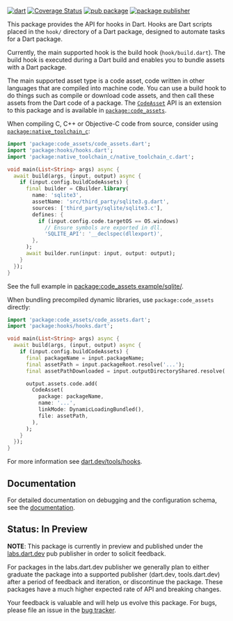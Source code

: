 [![dart](https://github.com/dart-lang/native/actions/workflows/native.yaml/badge.svg)](https://github.com/dart-lang/native/actions/workflows/native.yaml)
[![Coverage Status](https://coveralls.io/repos/github/dart-lang/native/badge.svg?branch=main)](https://coveralls.io/github/dart-lang/native?branch=main)
[![pub package](https://img.shields.io/pub/v/hooks.svg)](https://pub.dev/packages/hooks)
[![package publisher](https://img.shields.io/pub/publisher/hooks.svg)](https://pub.dev/packages/hooks/publisher)

This package provides the API for hooks in Dart. Hooks are Dart
scripts placed in the `hook/` directory of a Dart package, designed to automate
tasks for a Dart package.

Currently, the main supported hook is the build hook (`hook/build.dart`). The
build hook is executed during a Dart build and enables you to bundle assets with
a Dart package.

The main supported asset type is a code asset, code written in other languages
that are compiled into machine code. You can use a build hook to do things such
as compile or download code assets, and then call these assets from the Dart
code of a package. The
[`CodeAsset`](https://pub.dev/documentation/code_assets/latest/code_assets/CodeAsset-class.html)
API is an extension to this package and is available in
[`package:code_assets`](https://pub.dev/packages/code_assets).

When compiling C, C++ or Objective-C code from source, consider using
[`package:native_toolchain_c`](https://pub.dev/packages/native_toolchain_c):

<!-- file://./../code_assets/example/sqlite/hook/build.dart -->
```dart
import 'package:code_assets/code_assets.dart';
import 'package:hooks/hooks.dart';
import 'package:native_toolchain_c/native_toolchain_c.dart';

void main(List<String> args) async {
  await build(args, (input, output) async {
    if (input.config.buildCodeAssets) {
      final builder = CBuilder.library(
        name: 'sqlite3',
        assetName: 'src/third_party/sqlite3.g.dart',
        sources: ['third_party/sqlite/sqlite3.c'],
        defines: {
          if (input.config.code.targetOS == OS.windows)
            // Ensure symbols are exported in dll.
            'SQLITE_API': '__declspec(dllexport)',
        },
      );
      await builder.run(input: input, output: output);
    }
  });
}
```

See the full example in [package:code_assets
example/sqlite/](../code_assets/example/sqlite/).

When bundling precompiled dynamic libraries, use `package:code_assets` directly:

<!-- file://./../code_assets/example/api/code_assets_snippet.dart -->
```dart
import 'package:code_assets/code_assets.dart';
import 'package:hooks/hooks.dart';

void main(List<String> args) async {
  await build(args, (input, output) async {
    if (input.config.buildCodeAssets) {
      final packageName = input.packageName;
      final assetPath = input.packageRoot.resolve('...');
      final assetPathDownloaded = input.outputDirectoryShared.resolve('...');

      output.assets.code.add(
        CodeAsset(
          package: packageName,
          name: '...',
          linkMode: DynamicLoadingBundled(),
          file: assetPath,
        ),
      );
    }
  });
}
```

For more information see [dart.dev/tools/hooks](https://dart.dev/tools/hooks).

## Documentation

For detailed documentation on debugging and the configuration schema, see the
[documentation](./doc/README.md).

## Status: In Preview

**NOTE**: This package is currently in preview and published under the
[labs.dart.dev](https://dart.dev/dart-team-packages) pub publisher in order to
solicit feedback.

For packages in the labs.dart.dev publisher we generally plan to either graduate
the package into a supported publisher (dart.dev, tools.dart.dev) after a period
of feedback and iteration, or discontinue the package. These packages have a
much higher expected rate of API and breaking changes.

Your feedback is valuable and will help us evolve this package.
For bugs, please file an issue in the
[bug tracker](https://github.com/dart-lang/native/issues).
